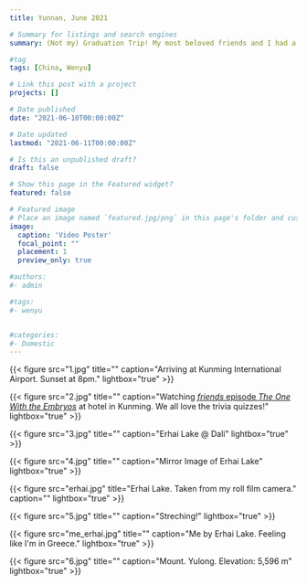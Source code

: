 ```yaml
---
title: Yunnan, June 2021

# Summary for listings and search engines
summary: (Not my) Graduation Trip! My most beloved friends and I had a unforgottable trip in Yunnan, almost the most southwestern area of China after we finished this spring semester, and three out of us just graduated! We went to Dali, Lijiang and Kunming in one week. Check it out!  

#tag
tags: [China, Wenyu]

# Link this post with a project
projects: []

# Date published
date: "2021-06-10T00:00:00Z"

# Date updated
lastmod: "2021-06-11T00:00:00Z"

# Is this an unpublished draft?
draft: false

# Show this page in the Featured widget?
featured: false

# Featured image
# Place an image named `featured.jpg/png` in this page's folder and customize its options here.
image:
  caption: 'Video Poster'
  focal_point: ""
  placement: 1
  preview_only: true

#authors:
#- admin

#tags:
#- wenyu


#categories:
#- Domestic
---
```


{{< figure src="1.jpg" title="" caption="Arriving at Kunming International Airport. Sunset at 8pm." lightbox="true" >}}


{{< figure src="2.jpg" title="" caption="Watching [_friends_ episode _The One With the Embryos_](https://www.imdb.com/title/tt0583600/) at hotel in Kunming. We all love the trivia quizzes!" lightbox="true" >}}

{{< figure src="3.jpg" title="" caption="Erhai Lake @ Dali" lightbox="true" >}}

{{< figure src="4.jpg" title="" caption="Mirror Image of Erhai Lake" lightbox="true" >}}

{{< figure src="erhai.jpg" title="Erhai Lake. Taken from my roll film camera." caption="" lightbox="true" >}}

{{< figure src="5.jpg" title="" caption="Streching!" lightbox="true" >}}

{{< figure src="me_erhai.jpg" title="" caption="Me by Erhai Lake. Feeling like I'm in Greece." lightbox="true" >}}

{{< figure src="6.jpg" title="" caption="Mount. Yulong. Elevation: 5,596 m" lightbox="true" >}}



